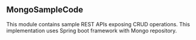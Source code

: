 MongoSampleCode
----------------

This module contains sample REST APIs exposing CRUD operations.
This implementation uses Spring boot framework with Mongo repository.